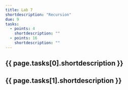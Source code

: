 ```yaml
---
title: Lab 7
shortdescription: "Recursion"
due: 9
tasks:
  - points: 4
    shortdescription: ""
  - points: 16
    shortdescription: ""
---
```


## {{ page.tasks[0].shortdescription }}



## {{ page.tasks[1].shortdescription }}
